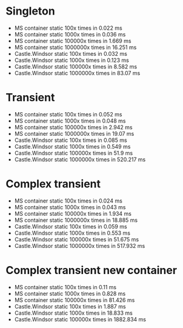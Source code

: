 # Singleton
- MS container static 100x times in 0.022 ms
- MS container static 1000x times in 0.036 ms
- MS container static 100000x times in 1.669 ms
- MS container static 1000000x times in 16.251 ms
- Castle.Windsor static 100x times in 0.032 ms
- Castle.Windsor static 1000x times in 0.123 ms
- Castle.Windsor static 100000x times in 8.582 ms
- Castle.Windsor static 1000000x times in 83.07 ms

# Transient
- MS container static 100x times in 0.052 ms
- MS container static 1000x times in 0.048 ms
- MS container static 100000x times in 2.942 ms
- MS container static 1000000x times in 19.07 ms
- Castle.Windsor static 100x times in 0.085 ms
- Castle.Windsor static 1000x times in 0.549 ms
- Castle.Windsor static 100000x times in 51.9 ms
- Castle.Windsor static 1000000x times in 520.217 ms

# Complex transient
- MS container static 100x times in 0.024 ms
- MS container static 1000x times in 0.043 ms
- MS container static 100000x times in 1.934 ms
- MS container static 1000000x times in 18.885 ms
- Castle.Windsor static 100x times in 0.059 ms
- Castle.Windsor static 1000x times in 0.553 ms
- Castle.Windsor static 100000x times in 51.675 ms
- Castle.Windsor static 1000000x times in 517.932 ms

# Complex transient new container
- MS container static 100x times in 0.11 ms
- MS container static 1000x times in 0.828 ms
- MS container static 100000x times in 81.426 ms
- Castle.Windsor static 100x times in 1.887 ms
- Castle.Windsor static 1000x times in 18.833 ms
- Castle.Windsor static 100000x times in 1882.834 ms
